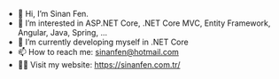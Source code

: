 - 👋 Hi, I’m Sinan Fen.
- 👀 I’m interested in ASP.NET Core, .NET Core MVC, Entity Framework, Angular, Java, Spring, ...
- 🌱 I’m currently developing myself in .NET Core
- 📫 How to reach me: sinanfen@hotmail.com
- 👨‍💻 Visit my website: https://sinanfen.com.tr/
<!---
sinanfen/sinanfen is a ✨ special ✨ repository because its `README.md` (this file) appears on your GitHub profile.
You can click the Preview link to take a look at your changes.
--->
